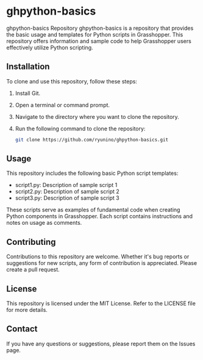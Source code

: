 # ghpython-basics

ghpython-basics Repository
ghpython-basics is a repository that provides the basic usage and templates for Python scripts in Grasshopper. This repository offers information and sample code to help Grasshopper users effectively utilize Python scripting.

## Installation
To clone and use this repository, follow these steps:

1. Install Git.
2. Open a terminal or command prompt.
3. Navigate to the directory where you want to clone the repository.
4. Run the following command to clone the repository:

   ```bash
   git clone https://github.com/ryunino/ghpython-basics.git

## Usage
This repository includes the following basic Python script templates:
- script1.py: Description of sample script 1
- script2.py: Description of sample script 2
- script3.py: Description of sample script 3

These scripts serve as examples of fundamental code when creating Python components in Grasshopper. Each script contains instructions and notes on usage as comments.

## Contributing
Contributions to this repository are welcome. Whether it's bug reports or suggestions for new scripts, any form of contribution is appreciated. Please create a pull request.

## License
This repository is licensed under the MIT License. Refer to the LICENSE file for more details.

## Contact
If you have any questions or suggestions, please report them on the Issues page.

